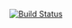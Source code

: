 [![Build Status](https://travis-ci.org/tejasbadadare/cse110lab6.svg?branch=master)](https://travis-ci.org/tejasbadadare/cse110lab6)